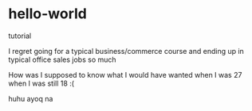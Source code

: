# hello-world
tutorial

I regret going for a typical business/commerce course and ending up in typical office sales jobs so much

How was I supposed to know what I would have wanted when I was 27 when I was still 18 :(

huhu ayoq na
